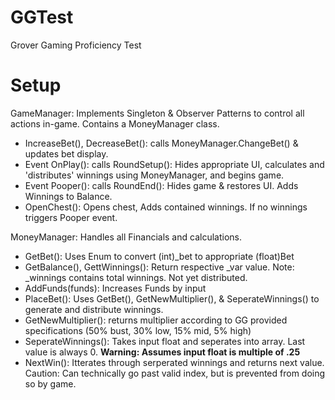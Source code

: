 # GGTest
 Grover Gaming Proficiency Test
 
 
# Setup
 
GameManager: Implements Singleton & Observer Patterns to control all actions in-game. Contains a MoneyManager class.
- IncreaseBet(), DecreaseBet(): calls MoneyManager.ChangeBet() & updates bet display.
- Event OnPlay(): calls RoundSetup(): Hides appropriate UI, calculates and 'distributes' winnings using MoneyManager, and begins game.
- Event Pooper(): calls RoundEnd(): Hides game & restores UI. Adds Winnings to Balance.
- OpenChest(): Opens chest, Adds contained winnings. If no winnings triggers Pooper event.

MoneyManager: Handles all Financials and calculations.
-  GetBet(): Uses Enum to convert (int)_bet to appropriate (float)Bet
-  GetBalance(), GettWinnings(): Return respective _var value. Note: _winnings contains total winnings. Not yet distributed.
-  AddFunds(funds): Increases Funds by input
-  PlaceBet(): Uses GetBet(), GetNewMultiplier(), & SeperateWinnings() to generate and distribute winnings.
-  GetNewMultiplier(): returns multiplier according to GG provided specifications (50% bust, 30% low, 15% mid, 5% high)
-  SeperateWinnings(): Takes input float and seperates into array. Last value is always 0. **Warning: Assumes input float is multiple of .25**
-  NextWin(): Itterates through serperated winnings and returns next value. Caution: Can technically go past valid index, but is prevented from doing so by game.

